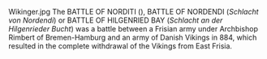 Wikinger.jpg The BATTLE OF NORDITI (), BATTLE OF NORDENDI (_Schlacht von Nordendi_) or BATTLE OF HILGENRIED BAY (_Schlacht an der Hilgenrieder Bucht_) was a battle between a Frisian army under Archbishop Rimbert of Bremen-Hamburg and an army of Danish Vikings in 884, which resulted in the complete withdrawal of the Vikings from East Frisia.
